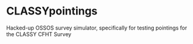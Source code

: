 # CLASSYpointings
Hacked-up OSSOS survey simulator, specifically for testing pointings for the CLASSY CFHT Survey
